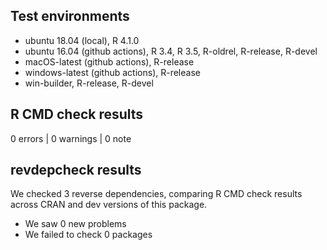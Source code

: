 ## Test environments

* ubuntu 18.04 (local), R 4.1.0
* ubuntu 16.04 (github actions), R 3.4, R 3.5, R-oldrel, R-release, R-devel
* macOS-latest (github actions), R-release
* windows-latest (github actions), R-release
* win-builder, R-release, R-devel

## R CMD check results

0 errors | 0 warnings | 0 note

## revdepcheck results

We checked 3 reverse dependencies, comparing R CMD check results across CRAN and
dev versions of this package.

 * We saw 0 new problems
 * We failed to check 0 packages
